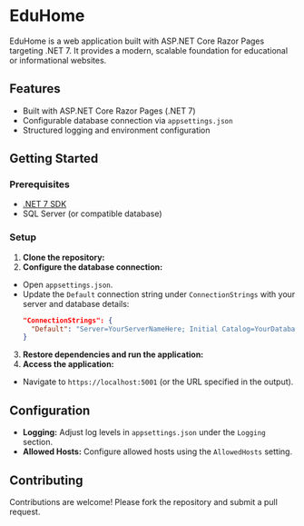 # EduHome

EduHome is a web application built with ASP.NET Core Razor Pages targeting .NET 7. It provides a modern, scalable foundation for educational or informational websites.

## Features

- Built with ASP.NET Core Razor Pages (.NET 7)
- Configurable database connection via `appsettings.json`
- Structured logging and environment configuration

## Getting Started

### Prerequisites

- [.NET 7 SDK](https://dotnet.microsoft.com/download/dotnet/7.0)
- SQL Server (or compatible database)

### Setup

1. **Clone the repository:**
2. **Configure the database connection:**
- Open `appsettings.json`.
- Update the `Default` connection string under `ConnectionStrings` with your server and database details:
  ```json
  "ConnectionStrings": {
    "Default": "Server=YourServerNameHere; Initial Catalog=YourDatabaseNameHere; Trusted_Connection=SSPI; Encrypt=false; TrustServerCertificate=true"
  }
  ```

3. **Restore dependencies and run the application:**
4. **Access the application:**
- Navigate to `https://localhost:5001` (or the URL specified in the output).

## Configuration

- **Logging:** Adjust log levels in `appsettings.json` under the `Logging` section.
- **Allowed Hosts:** Configure allowed hosts using the `AllowedHosts` setting.

## Contributing

Contributions are welcome! Please fork the repository and submit a pull request.
